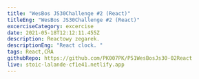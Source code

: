 ```yaml
---
title: "WesBos JS30Challenge #2 (React)"
titleEng: "WesBos JS30Challenge #2 (React)"
excerciseCategory: excercise
date: 2021-05-18T12:12:11.455Z
description: Reactowy zegarek.
descriptionEng: "React clock. "
tags: React,CRA
githubRepo: https://github.com/PK007PK/P51WesBosJs30-02React
live: stoic-lalande-cf1e41.netlify.app
---
```

